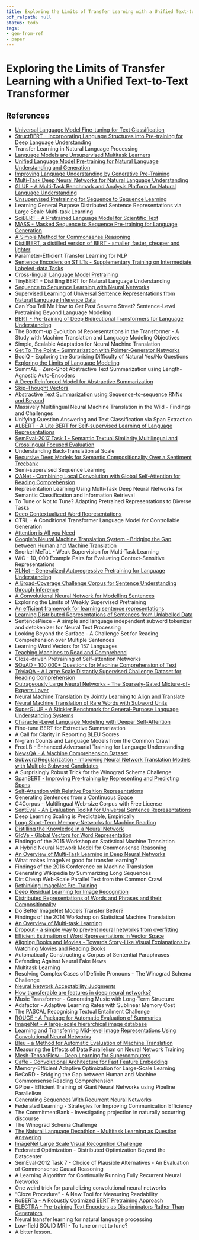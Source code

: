 ```yaml
---
title: Exploring the Limits of Transfer Learning with a Unified Text-to-Text Transformer
pdf_relpath: null
status: todo
tags:
- gen-from-ref
- paper
---
```


# Exploring the Limits of Transfer Learning with a Unified Text-to-Text Transformer

## References

- [Universal Language Model Fine-tuning for Text Classification](./universal-language-model-fine-tuning-for-text-classification.md)
- [StructBERT - Incorporating Language Structures into Pre-training for Deep Language Understanding](./structbert-incorporating-language-structures-into-pre-training-for-deep-language-understanding.md)
- Transfer Learning in Natural Language Processing
- [Language Models are Unsupervised Multitask Learners](./language-models-are-unsupervised-multitask-learners.md)
- [Unified Language Model Pre-training for Natural Language Understanding and Generation](./unified-language-model-pre-training-for-natural-language-understanding-and-generation.md)
- [Improving Language Understanding by Generative Pre-Training](./improving-language-understanding-by-generative-pre-training.md)
- [Multi-Task Deep Neural Networks for Natural Language Understanding](./multi-task-deep-neural-networks-for-natural-language-understanding.md)
- [GLUE - A Multi-Task Benchmark and Analysis Platform for Natural Language Understanding](./glue-a-multi-task-benchmark-and-analysis-platform-for-natural-language-understanding.md)
- [Unsupervised Pretraining for Sequence to Sequence Learning](./unsupervised-pretraining-for-sequence-to-sequence-learning.md)
- Learning General Purpose Distributed Sentence Representations via Large Scale Multi-task Learning
- [SciBERT - A Pretrained Language Model for Scientific Text](./scibert-a-pretrained-language-model-for-scientific-text.md)
- [MASS - Masked Sequence to Sequence Pre-training for Language Generation](./mass-masked-sequence-to-sequence-pre-training-for-language-generation.md)
- [A Simple Method for Commonsense Reasoning](./a-simple-method-for-commonsense-reasoning.md)
- [DistilBERT, a distilled version of BERT - smaller, faster, cheaper and lighter](./distilbert-a-distilled-version-of-bert-smaller-faster-cheaper-and-lighter.md)
- Parameter-Efficient Transfer Learning for NLP
- [Sentence Encoders on STILTs - Supplementary Training on Intermediate Labeled-data Tasks](./sentence-encoders-on-stilts-supplementary-training-on-intermediate-labeled-data-tasks.md)
- [Cross-lingual Language Model Pretraining](./cross-lingual-language-model-pretraining.md)
- TinyBERT - Distilling BERT for Natural Language Understanding
- [Sequence to Sequence Learning with Neural Networks](./sequence-to-sequence-learning-with-neural-networks.md)
- [Supervised Learning of Universal Sentence Representations from Natural Language Inference Data](./supervised-learning-of-universal-sentence-representations-from-natural-language-inference-data.md)
- Can You Tell Me How to Get Past Sesame Street? Sentence-Level Pretraining Beyond Language Modeling
- [BERT - Pre-training of Deep Bidirectional Transformers for Language Understanding](./bert-pre-training-of-deep-bidirectional-transformers-for-language-understanding.md)
- The Bottom-up Evolution of Representations in the Transformer - A Study with Machine Translation and Language Modeling Objectives
- Simple, Scalable Adaptation for Neural Machine Translation
- [Get To The Point - Summarization with Pointer-Generator Networks](./get-to-the-point-summarization-with-pointer-generator-networks.md)
- BoolQ - Exploring the Surprising Difficulty of Natural Yes/No Questions
- [Exploring the Limits of Language Modeling](./exploring-the-limits-of-language-modeling.md)
- SummAE - Zero-Shot Abstractive Text Summarization using Length-Agnostic Auto-Encoders
- [A Deep Reinforced Model for Abstractive Summarization](./a-deep-reinforced-model-for-abstractive-summarization.md)
- [Skip-Thought Vectors](./skip-thought-vectors.md)
- [Abstractive Text Summarization using Sequence-to-sequence RNNs and Beyond](./abstractive-text-summarization-using-sequence-to-sequence-rnns-and-beyond.md)
- Massively Multilingual Neural Machine Translation in the Wild - Findings and Challenges
- Unifying Question Answering and Text Classification via Span Extraction
- [ALBERT - A Lite BERT for Self-supervised Learning of Language Representations](./albert-a-lite-bert-for-self-supervised-learning-of-language-representations.md)
- [SemEval-2017 Task 1 - Semantic Textual Similarity Multilingual and Crosslingual Focused Evaluation](./semeval-2017-task-1-semantic-textual-similarity-multilingual-and-crosslingual-focused-evaluation.md)
- Understanding Back-Translation at Scale
- [Recursive Deep Models for Semantic Compositionality Over a Sentiment Treebank](./recursive-deep-models-for-semantic-compositionality-over-a-sentiment-treebank.md)
- Semi-supervised Sequence Learning
- [QANet - Combining Local Convolution with Global Self-Attention for Reading Comprehension](./qanet-combining-local-convolution-with-global-self-attention-for-reading-comprehension.md)
- Representation Learning Using Multi-Task Deep Neural Networks for Semantic Classification and Information Retrieval
- To Tune or Not to Tune? Adapting Pretrained Representations to Diverse Tasks
- [Deep Contextualized Word Representations](./deep-contextualized-word-representations.md)
- CTRL - A Conditional Transformer Language Model for Controllable Generation
- [Attention is All you Need](./attention-is-all-you-need.md)
- [Google's Neural Machine Translation System - Bridging the Gap between Human and Machine Translation](./google-s-neural-machine-translation-system-bridging-the-gap-between-human-and-machine-translation.md)
- Snorkel MeTaL - Weak Supervision for Multi-Task Learning
- WiC - 10, 000 Example Pairs for Evaluating Context-Sensitive Representations
- [XLNet - Generalized Autoregressive Pretraining for Language Understanding](./xlnet-generalized-autoregressive-pretraining-for-language-understanding.md)
- [A Broad-Coverage Challenge Corpus for Sentence Understanding through Inference](./a-broad-coverage-challenge-corpus-for-sentence-understanding-through-inference.md)
- [A Convolutional Neural Network for Modelling Sentences](./a-convolutional-neural-network-for-modelling-sentences.md)
- Exploring the Limits of Weakly Supervised Pretraining
- [An efficient framework for learning sentence representations](./an-efficient-framework-for-learning-sentence-representations.md)
- [Learning Distributed Representations of Sentences from Unlabelled Data](./learning-distributed-representations-of-sentences-from-unlabelled-data.md)
- SentencePiece - A simple and language independent subword tokenizer and detokenizer for Neural Text Processing
- Looking Beyond the Surface - A Challenge Set for Reading Comprehension over Multiple Sentences
- Learning Word Vectors for 157 Languages
- [Teaching Machines to Read and Comprehend](./teaching-machines-to-read-and-comprehend.md)
- Cloze-driven Pretraining of Self-attention Networks
- [SQuAD - 100,000+ Questions for Machine Comprehension of Text](./squad-100-000-questions-for-machine-comprehension-of-text.md)
- [TriviaQA - A Large Scale Distantly Supervised Challenge Dataset for Reading Comprehension](./triviaqa-a-large-scale-distantly-supervised-challenge-dataset-for-reading-comprehension.md)
- [Outrageously Large Neural Networks - The Sparsely-Gated Mixture-of-Experts Layer](./outrageously-large-neural-networks-the-sparsely-gated-mixture-of-experts-layer.md)
- [Neural Machine Translation by Jointly Learning to Align and Translate](./neural-machine-translation-by-jointly-learning-to-align-and-translate.md)
- [Neural Machine Translation of Rare Words with Subword Units](./neural-machine-translation-of-rare-words-with-subword-units.md)
- [SuperGLUE - A Stickier Benchmark for General-Purpose Language Understanding Systems](./superglue-a-stickier-benchmark-for-general-purpose-language-understanding-systems.md)
- [Character-Level Language Modeling with Deeper Self-Attention](./character-level-language-modeling-with-deeper-self-attention.md)
- Fine-tune BERT for Extractive Summarization
- A Call for Clarity in Reporting BLEU Scores
- N-gram Counts and Language Models from the Common Crawl
- FreeLB - Enhanced Adversarial Training for Language Understanding
- [NewsQA - A Machine Comprehension Dataset](./newsqa-a-machine-comprehension-dataset.md)
- [Subword Regularization - Improving Neural Network Translation Models with Multiple Subword Candidates](./subword-regularization-improving-neural-network-translation-models-with-multiple-subword-candidates.md)
- A Surprisingly Robust Trick for the Winograd Schema Challenge
- [SpanBERT - Improving Pre-training by Representing and Predicting Spans](./spanbert-improving-pre-training-by-representing-and-predicting-spans.md)
- [Self-Attention with Relative Position Representations](./self-attention-with-relative-position-representations.md)
- Generating Sentences from a Continuous Space
- C4Corpus - Multilingual Web-size Corpus with Free License
- [SentEval - An Evaluation Toolkit for Universal Sentence Representations](./senteval-an-evaluation-toolkit-for-universal-sentence-representations.md)
- Deep Learning Scaling is Predictable, Empirically
- [Long Short-Term Memory-Networks for Machine Reading](./long-short-term-memory-networks-for-machine-reading.md)
- [Distilling the Knowledge in a Neural Network](./distilling-the-knowledge-in-a-neural-network.md)
- [GloVe - Global Vectors for Word Representation](./glove-global-vectors-for-word-representation.md)
- Findings of the 2015 Workshop on Statistical Machine Translation
- A Hybrid Neural Network Model for Commonsense Reasoning
- [An Overview of Multi-Task Learning in Deep Neural Networks](./an-overview-of-multi-task-learning-in-deep-neural-networks.md)
- What makes ImageNet good for transfer learning?
- Findings of the 2016 Conference on Machine Translation
- Generating Wikipedia by Summarizing Long Sequences
- Dirt Cheap Web-Scale Parallel Text from the Common Crawl
- [Rethinking ImageNet Pre-Training](./rethinking-imagenet-pre-training.md)
- [Deep Residual Learning for Image Recognition](./deep-residual-learning-for-image-recognition.md)
- [Distributed Representations of Words and Phrases and their Compositionality](./distributed-representations-of-words-and-phrases-and-their-compositionality.md)
- Do Better ImageNet Models Transfer Better?
- Findings of the 2014 Workshop on Statistical Machine Translation
- [An Overview of Multi-task Learning](./an-overview-of-multi-task-learning.md)
- [Dropout - a simple way to prevent neural networks from overfitting](./dropout-a-simple-way-to-prevent-neural-networks-from-overfitting.md)
- [Efficient Estimation of Word Representations in Vector Space](./efficient-estimation-of-word-representations-in-vector-space.md)
- [Aligning Books and Movies - Towards Story-Like Visual Explanations by Watching Movies and Reading Books](./aligning-books-and-movies-towards-story-like-visual-explanations-by-watching-movies-and-reading-books.md)
- Automatically Constructing a Corpus of Sentential Paraphrases
- Defending Against Neural Fake News
- Multitask Learning
- Resolving Complex Cases of Definite Pronouns - The Winograd Schema Challenge
- [Neural Network Acceptability Judgments](./neural-network-acceptability-judgments.md)
- [How transferable are features in deep neural networks?](./how-transferable-are-features-in-deep-neural-networks.md)
- Music Transformer - Generating Music with Long-Term Structure
- Adafactor - Adaptive Learning Rates with Sublinear Memory Cost
- The PASCAL Recognising Textual Entailment Challenge
- [ROUGE - A Package for Automatic Evaluation of Summaries](./rouge-a-package-for-automatic-evaluation-of-summaries.md)
- [ImageNet - A large-scale hierarchical image database](./imagenet-a-large-scale-hierarchical-image-database.md)
- [Learning and Transferring Mid-level Image Representations Using Convolutional Neural Networks](./learning-and-transferring-mid-level-image-representations-using-convolutional-neural-networks.md)
- [Bleu - a Method for Automatic Evaluation of Machine Translation](./bleu-a-method-for-automatic-evaluation-of-machine-translation.md)
- Measuring the Effects of Data Parallelism on Neural Network Training
- [Mesh-TensorFlow - Deep Learning for Supercomputers](./mesh-tensorflow-deep-learning-for-supercomputers.md)
- [Caffe - Convolutional Architecture for Fast Feature Embedding](./caffe-convolutional-architecture-for-fast-feature-embedding.md)
- Memory-Efficient Adaptive Optimization for Large-Scale Learning
- ReCoRD - Bridging the Gap between Human and Machine Commonsense Reading Comprehension
- GPipe - Efficient Training of Giant Neural Networks using Pipeline Parallelism
- [Generating Sequences With Recurrent Neural Networks](./generating-sequences-with-recurrent-neural-networks.md)
- Federated Learning - Strategies for Improving Communication Efficiency
- The CommitmentBank - Investigating projection in naturally occurring discourse
- The Winograd Schema Challenge
- [The Natural Language Decathlon - Multitask Learning as Question Answering](./the-natural-language-decathlon-multitask-learning-as-question-answering.md)
- [ImageNet Large Scale Visual Recognition Challenge](./imagenet-large-scale-visual-recognition-challenge.md)
- Federated Optimization - Distributed Optimization Beyond the Datacenter
- SemEval-2012 Task 7 - Choice of Plausible Alternatives - An Evaluation of Commonsense Causal Reasoning
- A Learning Algorithm for Continually Running Fully Recurrent Neural Networks
- One weird trick for parallelizing convolutional neural networks
- “Cloze Procedure” - A New Tool for Measuring Readability
- [RoBERTa - A Robustly Optimized BERT Pretraining Approach](./roberta-a-robustly-optimized-bert-pretraining-approach.md)
- [ELECTRA - Pre-training Text Encoders as Discriminators Rather Than Generators](./electra-pre-training-text-encoders-as-discriminators-rather-than-generators.md)
- Neural transfer learning for natural language processing
- Low-field SQUID MRI - To tune or not to tune?
- A bitter lesson.
